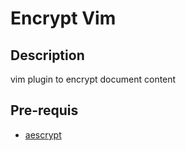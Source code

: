 # Encrypt Vim
## Description
vim plugin to encrypt document content

## Pre-requis
* [aescrypt](https://www.aescrypt.com/download/)
